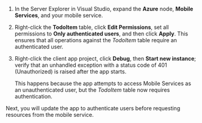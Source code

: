 
1. In the Server Explorer in Visual Studio, expand the **Azure** node, **Mobile Services**, and your mobile service.

2. Right-click the **TodoItem** table, click **Edit Permissions**, set all permissions to **Only authenticated users**, and then click **Apply**. This ensures that all operations against the _TodoItem_ table require an authenticated user.

3. Right-click the client app project, click **Debug**, then **Start new instance**; verify that an unhandled exception with a status code of 401 (Unauthorized) is raised after the app starts.

    This happens because the app attempts to access Mobile Services as an unauthenticated user, but the *TodoItem* table now requires authentication.

Next, you will update the app to authenticate users before requesting resources from the mobile service.

